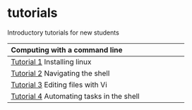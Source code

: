 # tutorials
Introductory tutorials for new students 

|Computing with a command line <img width=128/>|                                                   
| ---- |  
| [Tutorial 1](https://github.com/bmd-lab/tutorials/wiki/tutorial-1) Installing linux| 
| [Tutorial 2](https://github.com/bmd-lab/tutorials/wiki/tutorial-2) Navigating the shell| 
| [Tutorial 3](https://github.com/bmd-lab/tutorials/wiki/tutorial-3) Editing files with Vi | 
| [Tutorial 4](https://github.com/bmd-lab/tutorials/wiki/tutorial-4) Automating tasks in the shell | 
